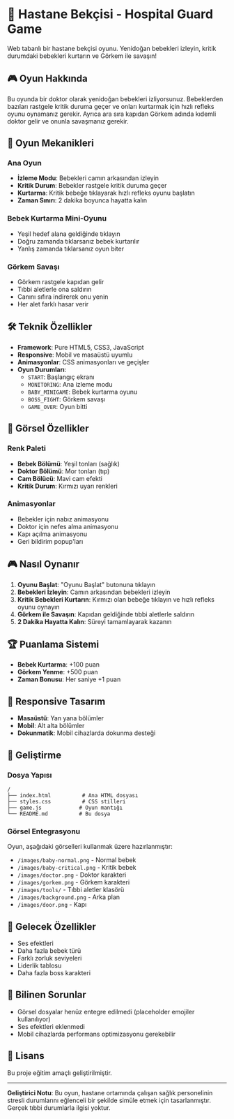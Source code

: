 # 🏥 Hastane Bekçisi - Hospital Guard Game

Web tabanlı bir hastane bekçisi oyunu. Yenidoğan bebekleri izleyin, kritik durumdaki bebekleri kurtarın ve Görkem ile savaşın!

## 🎮 Oyun Hakkında

Bu oyunda bir doktor olarak yenidoğan bebekleri izliyorsunuz. Bebeklerden bazıları rastgele kritik duruma geçer ve onları kurtarmak için hızlı refleks oyunu oynamanız gerekir. Ayrıca ara sıra kapıdan Görkem adında kıdemli doktor gelir ve onunla savaşmanız gerekir.

## 🎯 Oyun Mekanikleri

### Ana Oyun
- **İzleme Modu**: Bebekleri camın arkasından izleyin
- **Kritik Durum**: Bebekler rastgele kritik duruma geçer
- **Kurtarma**: Kritik bebeğe tıklayarak hızlı refleks oyunu başlatın
- **Zaman Sınırı**: 2 dakika boyunca hayatta kalın

### Bebek Kurtarma Mini-Oyunu
- Yeşil hedef alana geldiğinde tıklayın
- Doğru zamanda tıklarsanız bebek kurtarılır
- Yanlış zamanda tıklarsanız oyun biter

### Görkem Savaşı
- Görkem rastgele kapıdan gelir
- Tıbbi aletlerle ona saldırın
- Canını sıfıra indirerek onu yenin
- Her alet farklı hasar verir

## 🛠️ Teknik Özellikler

- **Framework**: Pure HTML5, CSS3, JavaScript
- **Responsive**: Mobil ve masaüstü uyumlu
- **Animasyonlar**: CSS animasyonları ve geçişler
- **Oyun Durumları**: 
  - `START`: Başlangıç ekranı
  - `MONITORING`: Ana izleme modu
  - `BABY_MINIGAME`: Bebek kurtarma oyunu
  - `BOSS_FIGHT`: Görkem savaşı
  - `GAME_OVER`: Oyun bitti

## 🎨 Görsel Özellikler

### Renk Paleti
- **Bebek Bölümü**: Yeşil tonları (sağlık)
- **Doktor Bölümü**: Mor tonları (tıp)
- **Cam Bölücü**: Mavi cam efekti
- **Kritik Durum**: Kırmızı uyarı renkleri

### Animasyonlar
- Bebekler için nabız animasyonu
- Doktor için nefes alma animasyonu
- Kapı açılma animasyonu
- Geri bildirim popup'ları

## 🎮 Nasıl Oynanır

1. **Oyunu Başlat**: "Oyunu Başlat" butonuna tıklayın
2. **Bebekleri İzleyin**: Camın arkasından bebekleri izleyin
3. **Kritik Bebekleri Kurtarın**: Kırmızı olan bebeğe tıklayın ve hızlı refleks oyunu oynayın
4. **Görkem ile Savaşın**: Kapıdan geldiğinde tıbbi aletlerle saldırın
5. **2 Dakika Hayatta Kalın**: Süreyi tamamlayarak kazanın

## 🏆 Puanlama Sistemi

- **Bebek Kurtarma**: +100 puan
- **Görkem Yenme**: +500 puan
- **Zaman Bonusu**: Her saniye +1 puan

## 📱 Responsive Tasarım

- **Masaüstü**: Yan yana bölümler
- **Mobil**: Alt alta bölümler
- **Dokunmatik**: Mobil cihazlarda dokunma desteği

## 🔧 Geliştirme

### Dosya Yapısı
```
/
├── index.html          # Ana HTML dosyası
├── styles.css          # CSS stilleri
├── game.js            # Oyun mantığı
└── README.md          # Bu dosya
```

### Görsel Entegrasyonu
Oyun, aşağıdaki görselleri kullanmak üzere hazırlanmıştır:
- `/images/baby-normal.png` - Normal bebek
- `/images/baby-critical.png` - Kritik bebek
- `/images/doctor.png` - Doktor karakteri
- `/images/gorkem.png` - Görkem karakteri
- `/images/tools/` - Tıbbi aletler klasörü
- `/images/background.png` - Arka plan
- `/images/door.png` - Kapı

## 🎯 Gelecek Özellikler

- Ses efektleri
- Daha fazla bebek türü
- Farklı zorluk seviyeleri
- Liderlik tablosu
- Daha fazla boss karakteri

## 🐛 Bilinen Sorunlar

- Görsel dosyalar henüz entegre edilmedi (placeholder emojiler kullanılıyor)
- Ses efektleri eklenmedi
- Mobil cihazlarda performans optimizasyonu gerekebilir

## 📄 Lisans

Bu proje eğitim amaçlı geliştirilmiştir.

---

**Geliştirici Notu**: Bu oyun, hastane ortamında çalışan sağlık personelinin stresli durumlarını eğlenceli bir şekilde simüle etmek için tasarlanmıştır. Gerçek tıbbi durumlarla ilgisi yoktur.
